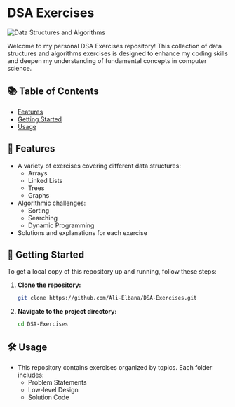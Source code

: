 # DSA Exercises

![Data Structures and Algorithms](https://github.com/user-attachments/assets/8d5b5297-cb00-4c34-8d98-3fe4d37feffb)

Welcome to my personal DSA Exercises repository! This collection of data structures and algorithms exercises is designed to enhance my coding skills and deepen my understanding of fundamental concepts in computer science.

## 📚 Table of Contents

- [Features](#features)
- [Getting Started](#getting-started)
- [Usage](#usage)

## 🌟 Features

- A variety of exercises covering different data structures:
  - Arrays
  - Linked Lists
  - Trees
  - Graphs
- Algorithmic challenges:
  - Sorting
  - Searching
  - Dynamic Programming
- Solutions and explanations for each exercise

## 🚀 Getting Started

To get a local copy of this repository up and running, follow these steps:

1. **Clone the repository:**
   ```bash
   git clone https://github.com/Ali-Elbana/DSA-Exercises.git
   ```

2. **Navigate to the project directory:**
    ```bash
    cd DSA-Exercises
    ```

## 🛠️ Usage

- This repository contains exercises organized by topics. Each folder includes:
  - Problem Statements
  - Low-level Design
  - Solution Code
 






   
